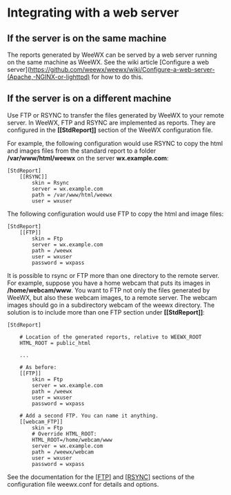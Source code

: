 # Integrating with a web server

## If the server is on the same machine

The reports generated by WeeWX can be served by a web server running on the same machine as WeeWX. See the wiki article 
[Configure a web server](https://github.com/weewx/weewx/wiki/Configure-a-web-server-(Apache,-NGINX-or-lighttpd) for how to do this.

## If the server is on a different machine

Use FTP or RSYNC to transfer the files generated by WeeWX to your remote server. In WeeWX, FTP and RSYNC are implemented as reports. They are configured in the **[[StdReport]]** section of the WeeWX configuration file.

For example, the following configuration would use RSYNC to copy the html and images files from the standard report to a folder **/var/www/html/weewx** on the server **wx.example.com**:

```
[StdReport]
    [[RSYNC]]
        skin = Rsync
        server = wx.example.com
        path = /var/www/html/weewx
        user = wxuser
```

The following configuration would use FTP to copy the html and image files:

```
[StdReport]
    [[FTP]]
        skin = Ftp
        server = wx.example.com
        path = /weewx
        user = wxuser
        password = wxpass
```

It is possible to rsync or FTP more than one directory to the remote server. For example, suppose you have a home webcam that puts its images in **/home/webcam/www**. You want to FTP not only the files generated by WeeWX, but also these webcam images, to a remote server. The webcam images should go in a subdirectory webcam of the weewx directory. The solution is to include more than one FTP section under **[[StdReport]]**:

```
[StdReport]

    # Location of the generated reports, relative to WEEWX_ROOT
    HTML_ROOT = public_html

    ...

    # As before:
    [[FTP]]
        skin = Ftp
        server = wx.example.com
        path = /weewx
        user = wxuser
        password = wxpass

    # Add a second FTP. You can name it anything.
    [[webcam_FTP]]
        skin = Ftp
        # Override HTML_ROOT:
        HTML_ROOT=/home/webcam/www
        server = wx.example.com
        path = /weewx/webcam
        user = wxuser
        password = wxpass
```

See the documentation for the [[FTP](https://weewx.com/docs/usersguide.htm#config_FTP)] and [[RSYNC](https://weewx.com/docs/usersguide.htm#config_RSYNC)] sections of the configuration file weewx.conf for details and options.